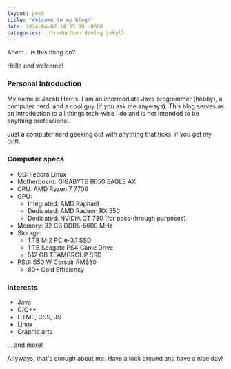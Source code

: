 ```yaml
---
layout: post
title: "Welcome to my blog!"
date: 2024-04-07 14:35:00 -0600
categories: introduction devlog jekyll
---
```

Ahem... is this thing on?

Hello and welcome!

### Personal Introduction
My name is Jacob Harris. I am an intermediate Java programmer (hobby), a computer nerd, and a cool guy (if you ask me anyways). This blog serves as an introduction to all things tech-wise I do and is not intended to be anything professional.

Just a computer nerd geeking out with anything that ticks, if you get my drift.

### Computer specs
- OS: Fedora Linux
- Motherboard: GIGABYTE B650 EAGLE AX
- CPU: AMD Ryzen 7 7700
- GPU: 
    - Integrated: AMD Raphael
    - Dedicated: AMD Radeon RX 550
    - Dedicated: NVIDIA GT 730 (for pass-through purposes)
- Memory: 32 GB DDR5-5600 MHz
- Storage:
    - 1 TB M.2 PCIe-3.1 SSD
    - 1 TB Seagate PS4 Game Drive
    - 512 GB TEAMGROUP SSD
- PSU: 650 W Corsair RM650
    - 80+ Gold Efficiency

### Interests
- Java
- C/C++
- HTML, CSS, JS
- Linux
- Graphic arts

... and more!

Anyways, that's enough about me. Have a look around and have a nice day!